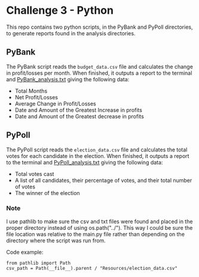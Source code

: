 # Challenge 3 - Python

This repo contains two python scripts, in the PyBank and PyPoll directories, to generate reports found in the analysis directories.

## PyBank
The PyBank script reads the `budget_data.csv` file and calculates the change in profit/losses per month. When finished, it outputs a report to the terminal and [PyBank_analysis.txt](PyBank/analysis/PyBank_analysis.txt) giving the following data:
 
 - Total Months
 - Net Profit/Losses
 - Average Change in Profit/Losses
 - Date and Amount of the Greatest Increase in profits
 - Date and Amount of the Greatest decrease in profits

## PyPoll
The PyPoll script reads the `election_data.csv` file and calculates the total votes for each candidate in the election. When finished, it outputs a report to the terminal and [PyPoll_analysis.txt](PyPoll/analysis/PyPoll_analysis.txt) giving the following data:

 - Total votes cast
 - A list of all candidates, their percentage of votes, and their total number of votes
 - The winner of the election

### Note
I use pathlib to make sure the csv and txt files were found and placed in the proper directory instead of using os.path("../"). This way I could be sure the file location was relative to the main.py file rather than depending on the directory where the script was run from.

Code example:
```
from pathlib import Path
csv_path = Path(__file__).parent / "Resources/election_data.csv"
```